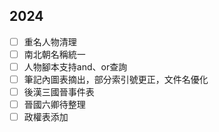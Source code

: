 ## 2024
- [ ] 重名人物清理
- [ ] 南北朝名稱統一
- [ ] 人物腳本支持and、or查詢
- [ ] 筆記內圖表摘出，部分索引號更正，文件名優化
- [ ] 後漢三國晉事件表
- [ ] 晉國六卿待整理
- [ ] 政權表添加
